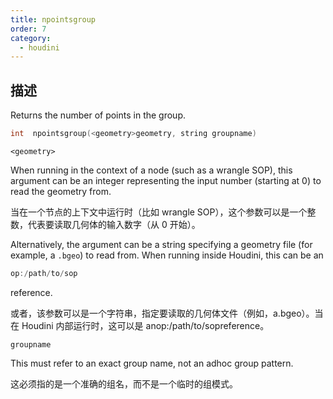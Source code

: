 ```yaml
---
title: npointsgroup
order: 7
category:
  - houdini
---
```

    
## 描述

Returns the number of points in the group.

```c
int  npointsgroup(<geometry>geometry, string groupname)
```

`<geometry>`

When running in the context of a node (such as a wrangle SOP), this argument
can be an integer representing the input number (starting at 0) to read the
geometry from.

当在一个节点的上下文中运行时（比如 wrangle SOP），这个参数可以是一个整数，代表要读取几何体的输入数字（从 0 开始）。

Alternatively, the argument can be a string specifying a geometry file (for
example, a `.bgeo`) to read from. When running inside Houdini, this can be an

```c
op:/path/to/sop
```

reference.

或者，该参数可以是一个字符串，指定要读取的几何体文件（例如，a.bgeo）。当在 Houdini 内部运行时，这可以是 anop:/path/to/sopreference。

`groupname`

This must refer to an exact group name, not an adhoc group pattern.

这必须指的是一个准确的组名，而不是一个临时的组模式。

